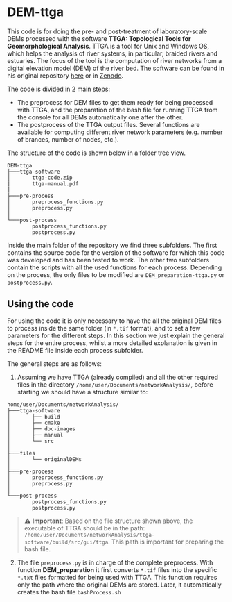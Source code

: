 # DEM-ttga


This code is for doing the pre- and post-treatment of laboratory-scale DEMs processed with the software **TTGA: Topological Tools for Geomorphological Analysis**. TTGA is a tool for Unix and Windows OS, which helps the analysis of river systems, in particular, braided rivers and estuaries. The focus of the tool is the computation of river networks from a digital elevation model (DEM) of the river bed. The software can be found in his original repository [here](https://github.com/tue-alga/ttga) or in [Zenodo](https://doi.org/10.5281/zenodo.3634684).  

The code is divided in 2 main steps:
- The preprocess for DEM files to get them ready for being processed with TTGA, and the preparation of the bash file for running TTGA from the console for all DEMs automatically one after the other.
- The postprocess of the TTGA output files. Several functions are available for computing different river network parameters (e.g. number of brances, number of nodes, etc.).  

The structure of the code is shown below in a folder tree view.

```
DEM-ttga
├───ttga-software
│       ttga-code.zip
|       ttga-manual.pdf
|   
├───pre-process
│       preprocess_functions.py
│       preprocess.py
│
└───post-process
        postprocess_functions.py
        postprocess.py
```

Inside the main folder of the repository we find three subfolders. The first contains the source code for the version of the software for which this code was developed and has been tested to work. The other two subfolders contain the scripts with all the used functions for each process. Depending on the process, the only files to be modified are ```DEM_preparation-ttga.py``` or ```postprocess.py```.


## Using the code

For using the code it is only necessary to have the all the original DEM files to process inside the same folder (in ```*.tif``` format), and to set a few parameters for the different steps. In this section we just explain the general steps for the entire process, whilst a more detailed explanation is given in the README file inside each process subfolder.  

The general steps are as follows:

1. Assuming we have TTGA (already compiled) and all the other required files in the directory ```/home/user/Documents/networkAnalysis/```, before starting we should have a structure similar to:  

```
home/user/Documents/networkAnalysis/
├───ttga-software
│       ├── build
│       ├── cmake
│       ├── doc-images
│       ├── manual
│       └── src
│       
├───files
│       └── originalDEMs
│   
├───pre-process
│       preprocess_functions.py
│       preprocess.py
│
└───post-process
        postprocess_functions.py
        postprocess.py

```
> :warning: **Important**: Based on the file structure shown above, the executable of TTGA should be in the path: ```/home/user/Documents/networkAnalysis/ttga-software/build/src/gui/ttga```. This path is important for preparing the bash file.

2. The file ```preprocess.py``` is in charge of the complete preprocess. With function **DEM_preparation** it first converts ```*.tif``` files into the specific ```*.txt``` files formatted for being used with TTGA. This function requires only the path where the original DEMs are stored. Later, it automatically creates the bash file ```bashProcess.sh``` 










